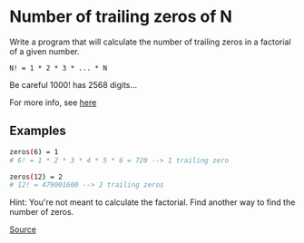 # Number of trailing zeros of N

Write a program that will calculate the number of trailing zeros
in a factorial of a given number.

`N! = 1 * 2 * 3 * ... * N`

Be careful 1000! has 2568 digits...

For more info, see [here](http://mathworld.wolfram.com/Factorial.html)

## Examples

```bash
zeros(6) = 1
# 6! = 1 * 2 * 3 * 4 * 5 * 6 = 720 --> 1 trailing zero

zeros(12) = 2
# 12! = 479001600 --> 2 trailing zeros
```

Hint: You're not meant to calculate the factorial. Find another way to
find the number of zeros.

[Source](https://www.codewars.com/kata/52f787eb172a8b4ae1000a34)